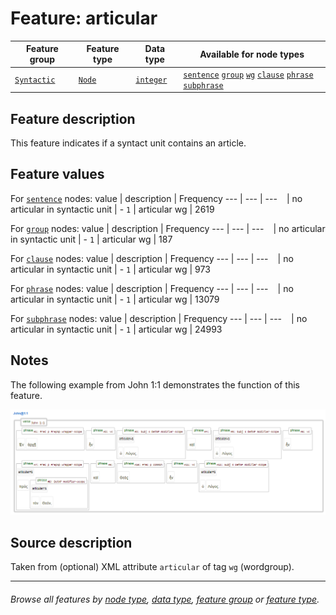 # Feature: articular <a name="start"></a>

Feature group | Feature type | Data type | Available for node types
---  | --- | --- | --- 
[`Syntactic`](featuresbygroup.md#syntactic-features) | [`Node`](featuresbyfeaturetype.md#node-features) | [`integer`](featuresbydatatype.md#integer-datatype) | [`sentence`](featuresbynodetype.md#sentence-nodes) [`group`](featuresbynodetype.md#group-nodes)  [`wg`](featuresbynodetype.md#wordgroup-nodes) [`clause`](featuresbynodetype.md#clause-nodes) [`phrase`](featuresbynodetype.md#phrase-nodes) [`subphrase`](featuresbynodetype.md#subphrase-nodes)

## Feature description 

This feature indicates if a syntact unit contains an article.

## Feature values 

For [`sentence`](featuresbynodetype.md#sentence-nodes) nodes:
value | description | Frequency
---  | --- | --- 
` ` | no articular in syntactic unit | -
`1` |  articular wg | 2619

For [`group`](featuresbynodetype.md#group-nodes) nodes:
value | description | Frequency
---  | --- | --- 
` ` | no articular in syntactic unit | -
`1` |  articular wg | 187

For [`clause`](featuresbynodetype.md#clause-nodes) nodes:
value | description | Frequency
---  | --- | --- 
` ` | no articular in syntactic unit | -
`1` |  articular wg | 973

For [`phrase`](featuresbynodetype.md#phrase-nodes) nodes:
value | description | Frequency
---  | --- | --- 
` ` | no articular in syntactic unit | -
`1` |  articular wg | 13079

For [`subphrase`](featuresbynodetype.md#subphrase-nodes) nodes:
value | description | Frequency
---  | --- | --- 
` ` | no articular in syntactic unit | -
`1` |  articular wg | 24993

## Notes

The following example from John 1:1 demonstrates the function of this feature.

<img src="images/articular.png" width="600">

## Source description

Taken from (optional) XML attribute `articular` of tag `wg` (wordgroup).

---
###### *Browse all features by [node type](featuresbynodetype.md#start), [data type](featuresbydatatype.md#start), [feature group](featuresbygroup.md#start) or [feature type](featuresbyfeaturetype.md#start).*
